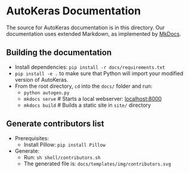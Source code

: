# AutoKeras Documentation

The source for AutoKeras documentation is in this directory.
Our documentation uses extended Markdown, as implemented by [MkDocs](http://mkdocs.org).

## Building the documentation

- Install dependencies: `pip install -r docs/requirements.txt`
- `pip install -e .` to make sure that Python will import your modified version of AutoKeras.
- From the root directory, `cd` into the `docs/` folder and run:
    - `python autogen.py`
    - `mkdocs serve`    # Starts a local webserver:  [localhost:8000](http://localhost:8000)
    - `mkdocs build`    # Builds a static site in `site/` directory

## Generate contributors list
- Prerequisites:
    - Install Pillow: `pip install Pillow`
- Generate:
    - Run: `sh shell/contributors.sh`
    - The generated file is: `docs/templates/img/contributors.svg`
